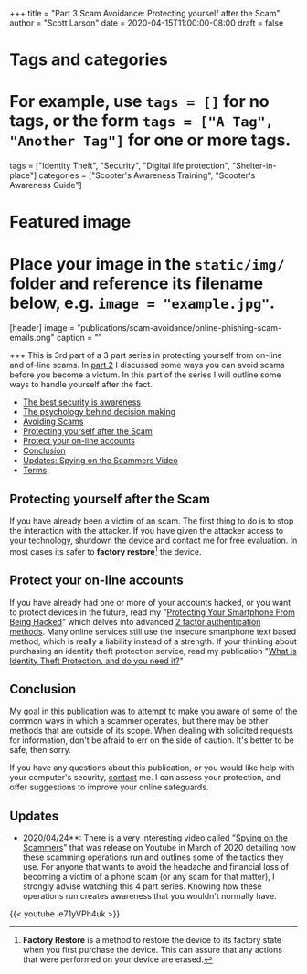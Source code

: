 +++
title = "Part 3 Scam Avoidance: Protecting yourself after the Scam"
author = "Scott Larson"
date = 2020-04-15T11:00:00-08:00
draft = false

# Tags and categories
# For example, use `tags = []` for no tags, or the form `tags = ["A Tag", "Another Tag"]` for one or more tags.
tags = ["Identity Theft", "Security", "Digital life protection", "Shelter-in-place"]
categories = ["Scooter's Awareness Training", "Scooter's Awareness Guide"]

# Featured image
# Place your image in the `static/img/` folder and reference its filename below, e.g. `image = "example.jpg"`.
[header]
image = "publications/scam-avoidance/online-phishing-scam-emails.png"
caption = ""

+++
This is 3rd part of a 3 part series in protecting yourself from on-line and of-line scams. In [part 2](/publications/publication-scam-avoidance2) I discussed some ways you can avoid scams before you become a victum. In this part of the series I will outline some ways to handle yourself after the fact.

- [The best security is awareness](/publications/publication-scam-avoidance#the-best-security-is-awareness)
- [The psychology behind decision making](/publications/publication-scam-avoidance#the-psychology-behind-decision-making)
- [Avoiding Scams](/publications/publication-scam-avoidance2#avoiding-scams)
- [Protecting yourself after the Scam](/publications/publication-scam-avoidance3#protecting-yourself-after-the-scam)
- [Protect your on-line accounts](/publications/publication-scam-avoidance3#protect-your-on-line-accounts)
- [Conclusion](/publications/publication-scam-avoidance3/#conclusion)
- [Updates: Spying on the Scammers Video](/publications/publication-scam-avoidance3#updates)
- [Terms](/publications/publication-scam-avoidance3#terms)

## Protecting yourself after the Scam

If you have already been a victim of an scam. The first thing to do is to stop the interaction with the attacker. If you have given the attacker access to your technology, shutdown the device and contact me for free evaluation. In most cases its safer to **factory restore**[^factory-restore] the device.

## Protect your on-line accounts
If you have already had one or more of your accounts hacked, or you want to protect devices in the future, read my "[Protecting Your Smartphone From Being Hacked](/publications/publication-smartphone-protection)" which delves into advanced [2 factor authentication methods](/publications/publication-smartphone-protection#2-factor-authentication). Many online services still use the insecure smartphone text based method, which is really a liability instead of a strength. If your thinking about purchasing an identity theft protection service, read my publication "[What is Identity Theft Protection, and do you need it?](/publications/publication-id-theft-what-why/)"

## Conclusion

My goal in this publication was to attempt to make you aware of some of the common ways in which a scammer operates, but there may be other methods that are outside of its scope. When dealing with solicited requests for information, don't be afraid to err on the side of caution. It's better to be safe, then sorry.

If you have any questions about this publication, or you would like help with your computer's security, [contact](/#contact) me. I can assess your protection, and offer suggestions to improve your online safeguards.

## Updates
- 2020/04/24**: There is a very interesting video called "[Spying on the Scammers](https://www.youtube.com/watch?v=le71yVPh4uk&feature=emb_title)"  that was release on Youtube in March of 2020 detailing how these scamming operations run and outlines some of the tactics they use. For anyone that wants to avoid the headache and financial loss of becoming a victim of a phone scam (or any scam for that matter), I strongly advise watching this 4 part series. Knowing how these operations run creates awareness that you wouldn't normally have.

{{< youtube le71yVPh4uk >}}

[^factory-restore]: **Factory Restore** is a method to restore the device to its factory state when you first purchase the device. This can assure that any actions that were performed on your device are erased.